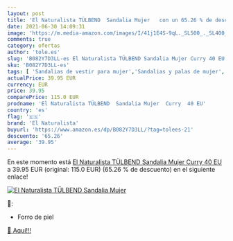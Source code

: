 ```yaml
---
layout: post
title: 'El Naturalista TÜLBEND  Sandalia Mujer   con un 65.26 % de descuento'
date: 2021-06-30 14:09:31
image: 'https://m.media-amazon.com/images/I/41j1E4S-9qL._SL500_._SL400_.jpg'
comments: true
category: ofertas
author: 'tole.es'
slug: 'B082Y7D3LL-es El Naturalista TÜLBEND Sandalia Mujer Curry 40 EU'
sku: 'B082Y7D3LL-es'
tags: [ 'Sandalias de vestir para mujer','Sandalias y palas de mujer','Zapatos','Zapatos para mujer','Zapatos y complementos','el naturalista','sandalia', ]
actualPrice: 39.95 EUR
currency: EUR
price: 39.95
comparePrice: 115.0 EUR
prodname: 'El Naturalista TÜLBEND  Sandalia Mujer  Curry  40 EU'
country: 'es'
flag: '🇪🇸'
brand: 'El Naturalista'
buyurl: 'https://www.amazon.es/dp/B082Y7D3LL/?tag=tolees-21'
descuento: '65.26'
average: '39.95'
---
```


En este momento está [El Naturalista TÜLBEND  Sandalia Mujer  Curry  40 EU](https://www.amazon.es/dp/B082Y7D3LL/?tag=tolees-21) a 39.95 EUR (original: 115.0 EUR) (65.26 %  de descuento) en el siguiente enlace!

[![El Naturalista TÜLBEND  Sandalia Mujer  ](https://m.media-amazon.com/images/I/41j1E4S-9qL._SL500_._SL400_.jpg)](https://www.amazon.es/dp/B082Y7D3LL/?tag=tolees-21)

🔎:

- Forro de piel

[🛒 Aquí!!!](https://www.amazon.es/dp/B082Y7D3LL/?tag=tolees-21)
